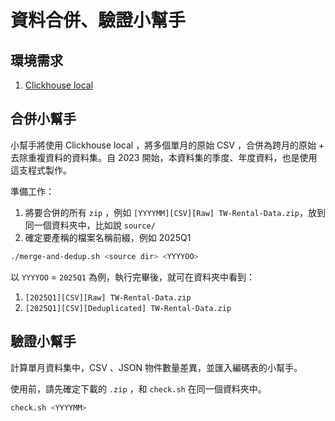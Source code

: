 # 資料合併、驗證小幫手

## 環境需求

1. [Clickhouse local](https://clickhouse.com/docs/en/operations/utilities/clickhouse-local)

## 合併小幫手

小幫手將使用 Clickhouse local ，將多個單月的原始 CSV ，合併為跨月的原始 +
去除重複資料的資料集。自 2023 開始，本資料集的季度、年度資料，也是使用這支程式製作。

準備工作：

1. 將要合併的所有 `zip` ，例如 `[YYYYMM][CSV][Raw] TW-Rental-Data.zip`，放到同一個資料夾中，比如說 `source/`
2. 確定要產稱的檔案名稱前綴，例如 2025Q1

```bash
./merge-and-dedup.sh <source dir> <YYYYOO>
```

以 `YYYYOO` = `2025Q1` 為例，執行完畢後，就可在資料夾中看到：

1. `[2025Q1][CSV][Raw] TW-Rental-Data.zip`
2. `[2025Q1][CSV][Deduplicated] TW-Rental-Data.zip`

## 驗證小幫手

計算單月資料集中，CSV 、JSON 物件數量差異，並匯入編碼表的小幫手。

使用前，請先確定下載的 `.zip` ，和 `check.sh` 在同一個資料夾中。

```bash
check.sh <YYYYMM>
```

